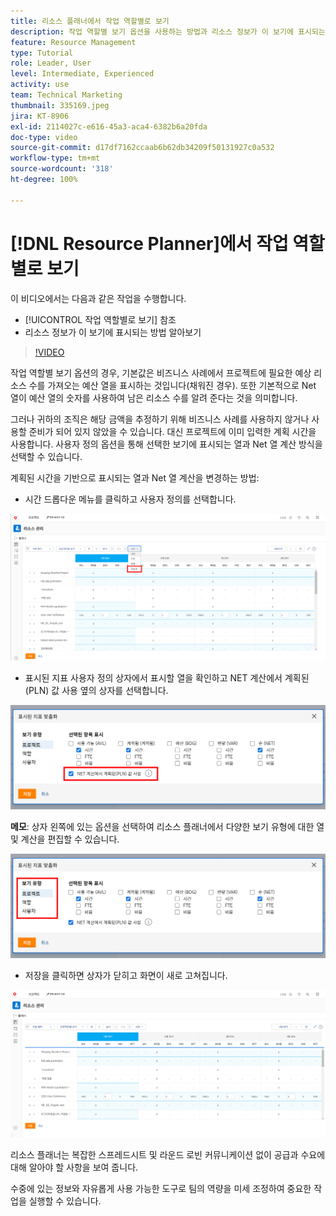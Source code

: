 ```yaml
---
title: 리소스 플래너에서 작업 역할별로 보기
description: 작업 역할별 보기 옵션을 사용하는 방법과 리소스 정보가 이 보기에 표시되는 방법을 확인합니다.
feature: Resource Management
type: Tutorial
role: Leader, User
level: Intermediate, Experienced
activity: use
team: Technical Marketing
thumbnail: 335169.jpeg
jira: KT-8906
exl-id: 2114027c-e616-45a3-aca4-6382b6a20fda
doc-type: video
source-git-commit: d17df7162ccaab6b62db34209f50131927c0a532
workflow-type: tm+mt
source-wordcount: '318'
ht-degree: 100%

---
```


# [!DNL Resource Planner]에서 작업 역할별로 보기

이 비디오에서는 다음과 같은 작업을 수행합니다.

* [!UICONTROL 작업 역할별로 보기] 참조
* 리소스 정보가 이 보기에 표시되는 방법 알아보기


>[!VIDEO](https://video.tv.adobe.com/v/335169/?quality=12&learn=on&enablevpops)

작업 역할별 보기 옵션의 경우, 기본값은 비즈니스 사례에서 프로젝트에 필요한 예상 리소스 수를 가져오는 예산 열을 표시하는 것입니다(채워진 경우). 또한 기본적으로 Net 열이 예산 열의 숫자를 사용하여 남은 리소스 수를 알려 준다는 것을 의미합니다.

그러나 귀하의 조직은 해당 금액을 추정하기 위해 비즈니스 사례를 사용하지 않거나 사용할 준비가 되어 있지 않았을 수 있습니다. 대신 프로젝트에 이미 입력한 계획 시간을 사용합니다. 사용자 정의 옵션을 통해 선택한 보기에 표시되는 열과 Net 열 계산 방식을 선택할 수 있습니다.

계획된 시간을 기반으로 표시되는 열과 Net 열 계산을 변경하는 방법:

* 시간 드롭다운 메뉴를 클릭하고 사용자 정의를 선택합니다.

![드롭다운 메뉴의 사용자 정의 옵션](assets/NetHours01.png)

* 표시된 지표 사용자 정의 상자에서 표시할 열을 확인하고 NET 계산에서 계획된(PLN) 값 사용 옆의 상자를 선택합니다.

![NET 계산 옵션에서 계획된 값 사용](assets/NetHours02.png)

**메모**: 상자 왼쪽에 있는 옵션을 선택하여 리소스 플래너에서 다양한 보기 유형에 대한 열 및 계산을 편집할 수 있습니다.

![보기 유형 옵션](assets/NetHours03.jpg)

* 저장을 클릭하면 상자가 닫히고 화면이 새로 고쳐집니다.

![리소스 플래너 도구](assets/NetHours04.jpg)

리소스 플래너는 복잡한 스프레드시트 및 라운드 로빈 커뮤니케이션 없이 공급과 수요에 대해 알아야 할 사항을 보여 줍니다.

수중에 있는 정보와 자유롭게 사용 가능한 도구로 팀의 역량을 미세 조정하여 중요한 작업을 실행할 수 있습니다.
